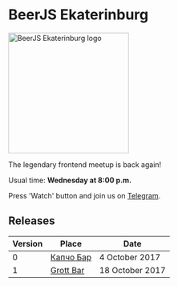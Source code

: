 # BeerJS Ekaterinburg

<img src="https://github.com/beerjs/ekb/blob/master/logo.png?raw=true" alt="BeerJS Ekaterinburg logo" width="240" height="240" />

The legendary frontend meetup is back again!

Usual time: **Wednesday at 8:00 p.m.**

Press 'Watch' button and join us on [Telegram](https://t.me/beerjs_ekb).

## Releases

Version | Place                                                       | Date
--------|-------------------------------------------------------------|------------------
0       | [Капчо Бар](https://github.com/beerjs/ekb/issues/1)         | 4 October 2017
1       | [Grott Bar](https://github.com/beerjs/ekb/issues/2)         | 18 October 2017
